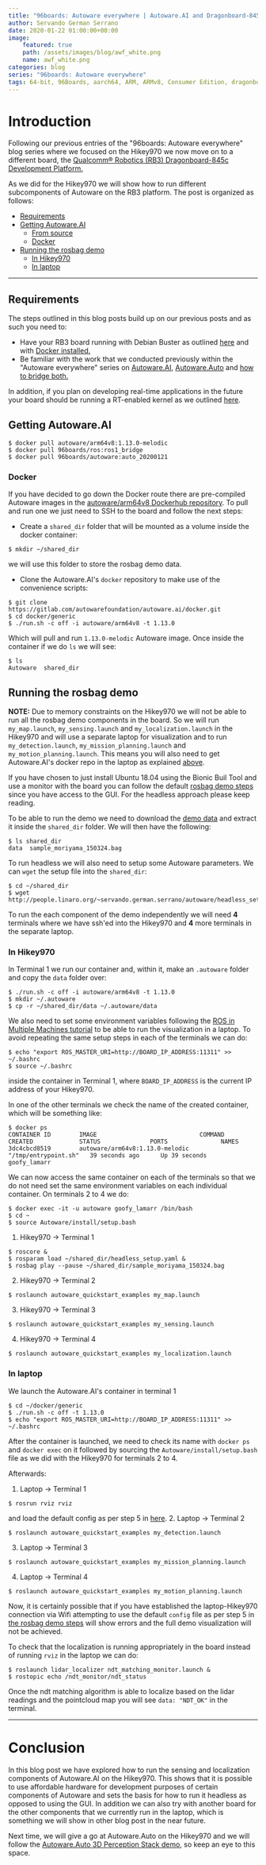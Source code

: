 ```yaml
---
title: "96boards: Autoware everywhere | Autoware.AI and Dragonboard-845c"
author: Servando German Serrano
date: 2020-01-22 01:00:00+00:00
image:
    featured: true
    path: /assets/images/blog/awf_white.png
    name: awf_white.png
categories: blog
series: "96boards: Autoware everywhere"
tags: 64-bit, 96Boards, aarch64, ARM, ARMv8, Consumer Edition, dragonboard-845c, rb3, Linaro, Linux, arm64, real time, ROS2, Autoware
---
```


# Introduction
Following our previous entries of the "96boards: Autoware everywhere" blog series where we focused on the Hikey970 we now move on to a different board, the [Qualcomm® Robotics (RB3) Dragonboard-845c Development Platform.](https://www.96boards.org/product/rb3-platform/)

As we did for the Hikey970 we will show how to run different subcomponents of Autoware on the RB3 platform. The post is organized as follows:
- [Requirements](#requirements)
- [Getting Autoware.AI](#getting-autowareai)
  - [From source](#from-source)
  - [Docker](#docker)
- [Running the rosbag demo](#running-the-rosbag-demo)
  - [In Hikey970](#in-hikey970)
  - [In laptop](#in-laptop)

***
## Requirements
The steps outlined in this blog posts build up on our previous posts and as such you need to:
- Have your RB3 board running with Debian Buster as outlined [here](https://www.96boards.org/product/rb3-platform/) and with [Docker installed.](https://www.96boards.org/blog/db845-ros2/#installing-docker)
- Be familiar with the work that we conducted previously within the "Autoware everywhere" series on [Autoware.AI](https://www.96boards.org/blog/autoware.ai_hikey970/), [Autoware.Auto](https://www.96boards.org/blog/autoware.auto_hikey970/) and [how to bridge both.](https://www.96boards.org/blog/autoware_bridge_hikey970/)

In addition, if you plan on developing real-time applications in the future your board should be running a RT-enabled kernel as we outlined [here](https://www.96boards.org/blog/db845-rt/).

## Getting Autoware.AI

```
$ docker pull autoware/arm64v8:1.13.0-melodic
$ docker pull 96boards/ros:ros1_bridge
$ docker pull 96boards/autoware:auto_20200121
```
### Docker
If you have decided to go down the Docker route there are pre-compiled Autoware images in the [autoware/arm64v8 Dockerhub repository](https://hub.docker.com/r/autoware/arm64v8/tags). To pull and run one we just need to SSH to the board and follow the next steps:
- Create a `shared_dir` folder that will be mounted as a volume inside the docker container:
```
$ mkdir ~/shared_dir
```
we will use this folder to store the rosbag demo data.
- Clone the Autoware.AI's `docker` repository to make use of the convenience scripts:
```
$ git clone https://gitlab.com/autowarefoundation/autoware.ai/docker.git
$ cd docker/generic
$ ./run.sh -c off -i autoware/arm64v8 -t 1.13.0
```
Which will pull and run `1.13.0-melodic` Autoware image. Once inside the container if we do `ls` we will see:
```
$ ls
Autoware  shared_dir
```

## Running the rosbag demo

**NOTE:** Due to memory constraints on the Hikey970 we will not be able to run all the rosbag demo components in the board. So we will run `my_map.launch`, `my_sensing.launch` and `my_localization.launch` in the Hikey970 and will use a separate laptop for visualization and to run `my_detection.launch`, `my_mission_planning.launch` and `my_motion_planning.launch`. This means you will also need to get Autoware.AI's docker repo in the laptop as explained [above](#docker).

If you have chosen to just install Ubuntu 18.04 using the Bionic Buil Tool and use a monitor with the board you can follow the default [rosbag demo steps](https://gitlab.com/autowarefoundation/autoware.ai/autoware/wikis/ROSBAG-Demo) since you have access to the GUI. For the headless approach please keep reading.

To be able to run the demo we need to download the [demo data](https://gitlab.com/autowarefoundation/autoware.ai/autoware/wikis/ROSBAG-Demo#demo-data) and extract it inside the `shared_dir` folder. We will then have the following:
```
$ ls shared_dir
data  sample_moriyama_150324.bag
```
To run headless we will also need to setup some Autoware parameters. We can `wget` the setup file into the `shared_dir`:
```
$ cd ~/shared_dir
$ wget http://people.linaro.org/~servando.german.serrano/autoware/headless_setup.yaml
```

To run the each component of the demo independently we will need **4** terminals where we have ssh'ed into the Hikey970 and **4** more terminals in the separate laptop.

### In Hikey970
In Terminal 1 we run our container and, within it, make an `.autoware` folder and copy the `data` folder over:
```
$ ./run.sh -c off -i autoware/arm64v8 -t 1.13.0
$ mkdir ~/.autoware
$ cp -r ~/shared_dir/data ~/.autoware/data
```
We also need to set some environment variables following the [ROS in Multiple Machines tutorial](http://wiki.ros.org/ROS/Tutorials/MultipleMachines) to be able to run the visualization in a laptop. To avoid repeating the same setup steps in each of the terminals we can do:
```
$ echo "export ROS_MASTER_URI=http://BOARD_IP_ADDRESS:11311" >> ~/.bashrc
$ source ~/.bashrc
```
inside the container in Terminal 1, where `BOARD_IP_ADDRESS` is the current IP address of your Hikey970.

In one of the other terminals we check the name of the created container, which will be something like:
```
$ docker ps
CONTAINER ID        IMAGE                             COMMAND                CREATED             STATUS              PORTS               NAMES
3dc4cbcd8519        autoware/arm64v8:1.13.0-melodic   "/tmp/entrypoint.sh"   39 seconds ago      Up 39 seconds                           goofy_lamarr
```
We can now access the same container on each of the terminals so that we do not need set the same environment variables on each individual container. On terminals 2 to 4 we do:
```
$ docker exec -it -u autoware goofy_lamarr /bin/bash
$ cd ~
$ source Autoware/install/setup.bash
```
1. Hikey970 -> Terminal 1
```
$ roscore &
$ rosparam load ~/shared_dir/headless_setup.yaml &
$ rosbag play --pause ~/shared_dir/sample_moriyama_150324.bag
```
2. Hikey970 -> Terminal 2
```
$ roslaunch autoware_quickstart_examples my_map.launch
```
3. Hikey970 -> Terminal 3
```
$ roslaunch autoware_quickstart_examples my_sensing.launch
```
4. Hikey970 -> Terminal 4
```
$ roslaunch autoware_quickstart_examples my_localization.launch
```

### In laptop

We launch the Autoware.AI's container in terminal 1
```
$ cd ~/docker/generic
$ ./run.sh -c off -t 1.13.0
$ echo "export ROS_MASTER_URI=http://BOARD_IP_ADDRESS:11311" >> ~/.bashrc
```

After the container is launched, we need to check its name with `docker ps` and `docker exec` on it followed by sourcing the `Autoware/install/setup.bash` file as we did with the Hikey970 for terminals 2 to 4.

Afterwards:
1. Laptop -> Terminal 1
```
$ rosrun rviz rviz
```
and load the default config as per step 5 in [here](https://gitlab.com/autowarefoundation/autoware.ai/autoware/wikis/ROSBAG-Demo#steps).
2. Laptop -> Terminal 2
```
$ roslaunch autoware_quickstart_examples my_detection.launch
```
3. Laptop -> Terminal 3
```
$ roslaunch autoware_quickstart_examples my_mission_planning.launch
```
4. Laptop -> Terminal 4
```
$ roslaunch autoware_quickstart_examples my_motion_planning.launch
```

Now, it is certainly possible that if you have established the laptop-Hikey970 connection via Wifi attempting to use the default `config` file as per step 5 in [the rosbag demo steps](https://gitlab.com/autowarefoundation/autoware.ai/autoware/wikis/ROSBAG-Demo#steps) will show errors and the full demo visualization will not be achieved.

To check that the localization is running appropriately in the board instead of running `rviz` in the laptop we can do:
```
$ roslaunch lidar_localizer ndt_matching_monitor.launch &
$ rostopic echo /ndt_monitor/ndt_status
```
Once the ndt matching algorithm is able to localize based on the lidar readings and the pointcloud map you will see `data: "NDT_OK"` in the terminal.

***

# Conclusion

In this blog post we have explored how to run the sensing and localization components of Autoware.AI on the Hikey970. This shows that it is possible to use affordable hardware for development purposes of certain components of Autoware and sets the basis for how to run it headless as opposed to using the GUI. In addition we can also try with another board for the other components that we currently run in the laptop, which is something we will show in other blog post in the near future.

Next time, we will give a go at Autoware.Auto on the Hikey970 and we will follow the [Autoware.Auto 3D Perception Stack demo](https://autowarefoundation.gitlab.io/autoware.auto/AutowareAuto/perception-stack.html), so keep an eye to this space.
